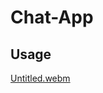 # Chat-App
## Usage
[Untitled.webm](https://user-images.githubusercontent.com/35199948/191189036-827d18ec-21e1-4b5c-8354-c578b4d6e8d3.webm)
